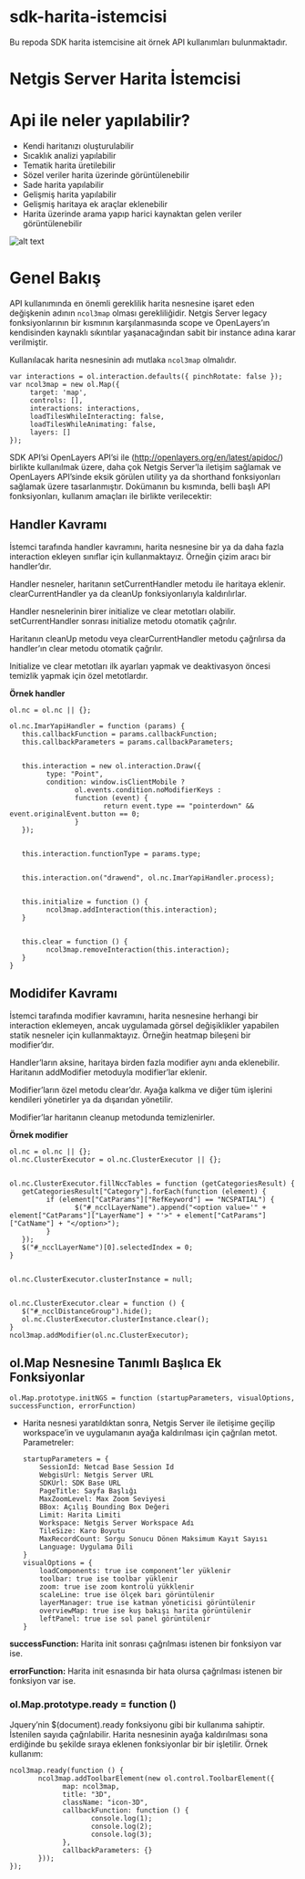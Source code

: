# sdk-harita-istemcisi
Bu repoda SDK harita istemcisine ait örnek API kullanımları bulunmaktadır.

# Netgis Server Harita İstemcisi

# Api ile neler yapılabilir?

- Kendi haritanızı oluşturulabilir
- Sıcaklık analizi yapılabilir
- Tematik harita üretilebilir
- Sözel veriler harita üzerinde görüntülenebilir
- Sade harita yapılabilir
- Gelişmiş harita yapılabilir
- Gelişmiş haritaya ek araçlar eklenebilir
- Harita üzerinde arama yapıp harici kaynaktan gelen veriler görüntülenebilir

![alt text](http://portal.netcad.com.tr/download/attachments/154894372/image2019-1-17%2011%3A50%3A47.png?version=1&modificationDate=1547715131263&api=v2)


# Genel Bakış

API kullanımında en önemli gereklilik harita nesnesine işaret eden değişkenin adının `ncol3map` olması gerekliliğidir. Netgis Server legacy fonksiyonlarının bir kısmının karşılanmasında scope ve OpenLayers’ın kendisinden kaynaklı sıkıntılar yaşanacağından sabit bir instance adına karar verilmiştir.

Kullanılacak harita nesnesinin adı mutlaka `ncol3map` olmalıdır.


  ```
var interactions = ol.interaction.defaults({ pinchRotate: false });
var ncol3map = new ol.Map({
       target: 'map',
       controls: [],
       interactions: interactions,
       loadTilesWhileInteracting: false,
       loadTilesWhileAnimating: false,
       layers: []
});  

 ```

SDK API’si OpenLayers API’si ile (http://openlayers.org/en/latest/apidoc/) birlikte kullanılmak üzere, daha çok Netgis Server’la iletişim sağlamak ve OpenLayers API’sinde eksik görülen utility ya da shorthand fonksiyonları sağlamak üzere tasarlanmıştır. Dokümanın bu kısmında, belli başlı API fonksiyonları, kullanım amaçları ile birlikte verilecektir:


## Handler Kavramı

İstemci tarafında handler kavramını, harita nesnesine bir ya da daha fazla interaction ekleyen sınıflar için kullanmaktayız. Örneğin çizim aracı bir handler’dır.

Handler nesneler, haritanın setCurrentHandler metodu ile haritaya eklenir. clearCurrentHandler ya da cleanUp fonksiyonlarıyla kaldırılırlar.

Handler nesnelerinin birer initialize ve clear metotları olabilir. setCurrentHandler sonrası initialize metodu otomatik çağrılır.

Haritanın cleanUp metodu veya clearCurrentHandler metodu çağrılırsa da handler’ın clear metodu otomatik çağrılır.

Initialize ve clear metotları ilk ayarları yapmak ve deaktivasyon öncesi temizlik yapmak için özel metotlardır.

**Örnek handler**
 
    ol.nc = ol.nc || {};
 
    ol.nc.ImarYapiHandler = function (params) {
       this.callbackFunction = params.callbackFunction;
       this.callbackParameters = params.callbackParameters;
 
 
       this.interaction = new ol.interaction.Draw({
             type: "Point",
             condition: window.isClientMobile ?
                    ol.events.condition.noModifierKeys :
                    function (event) {
                           return event.type == "pointerdown" && event.originalEvent.button == 0;
                    }
       });
 
 
       this.interaction.functionType = params.type;
 
 
       this.interaction.on("drawend", ol.nc.ImarYapiHandler.process);
 
 
       this.initialize = function () {
             ncol3map.addInteraction(this.interaction);
       }
 
 
       this.clear = function () {
             ncol3map.removeInteraction(this.interaction);
       }
    }


## Modidifer Kavramı

İstemci tarafında modifier kavramını, harita nesnesine herhangi bir interaction eklemeyen, ancak uygulamada görsel değişiklikler yapabilen statik nesneler için kullanmaktayız. Örneğin heatmap bileşeni bir modifier’dır.

Handler’ların aksine, haritaya birden fazla modifier aynı anda eklenebilir. Haritanın addModifier metoduyla modifier’lar eklenir.

Modifier’ların özel metodu clear’dır. Ayağa kalkma ve diğer tüm işlerini kendileri yönetirler ya da dışarıdan yönetilir.

Modifier’lar haritanın cleanup metodunda temizlenirler.

**Örnek modifier**

    ol.nc = ol.nc || {};
    ol.nc.ClusterExecutor = ol.nc.ClusterExecutor || {};
 
 
    ol.nc.ClusterExecutor.fillNccTables = function (getCategoriesResult) {
       getCategoriesResult["Category"].forEach(function (element) {
             if (element["CatParams"]["RefKeyword"] == "NCSPATIAL") {
                    $("#_ncclLayerName").append("<option value='" + element["CatParams"]["LayerName"] + "'>" + element["CatParams"]["CatName"] + "</option>");
             }
       });
       $("#_ncclLayerName")[0].selectedIndex = 0;
    }
 
 
    ol.nc.ClusterExecutor.clusterInstance = null;
 
 
    ol.nc.ClusterExecutor.clear = function () {
       $("#_ncclDistanceGroup").hide();
       ol.nc.ClusterExecutor.clusterInstance.clear();
    }
    ncol3map.addModifier(ol.nc.ClusterExecutor); 


## ol.Map Nesnesine Tanımlı Başlıca Ek Fonksiyonlar


    ol.Map.prototype.initNGS = function (startupParameters, visualOptions, successFunction, errorFunction)


- Harita nesnesi yaratıldıktan sonra, Netgis Server ile iletişime geçilip workspace’in ve uygulamanın ayağa kaldırılması için çağrılan metot. Parametreler:


      startupParameters = {
          SessionId: Netcad Base Session Id
          WebgisUrl: Netgis Server URL
          SDKUrl: SDK Base URL
          PageTitle: Sayfa Başlığı
          MaxZoomLevel: Max Zoom Seviyesi
          BBox: Açılış Bounding Box Değeri
          Limit: Harita Limiti
          Workspace: Netgis Server Workspace Adı
          TileSize: Karo Boyutu
          MaxRecordCount: Sorgu Sonucu Dönen Maksimum Kayıt Sayısı
          Language: Uygulama Dili
      }
      visualOptions = {
          loadComponents: true ise component’ler yüklenir
          toolbar: true ise toolbar yüklenir
          zoom: true ise zoom kontrolü yükklenir
          scaleLine: true ise ölçek barı görüntülenir
          layerManager: true ise katman yöneticisi görüntülenir
          overviewMap: true ise kuş bakışı harita görüntülenir
          leftPanel: true ise sol panel görüntülenir
      }

**successFunction:** Harita init sonrası çağrılması istenen bir fonksiyon var ise.

**errorFunction:** Harita init esnasında bir hata olursa çağrılması istenen bir fonksiyon var ise.

### ol.Map.prototype.ready = function ()

Jquery’nin $(document).ready fonksiyonu gibi bir kullanıma sahiptir. İstenilen sayıda çağrılabilir. Harita nesnesinin ayağa kaldırılması sona erdiğinde bu şekilde sıraya eklenen fonksiyonlar bir bir işletilir. Örnek kullanım:

```
ncol3map.ready(function () {
       ncol3map.addToolbarElement(new ol.control.ToolbarElement({
             map: ncol3map,
             title: "3D",
             className: "icon-3D",
             callbackFunction: function () {
                    console.log(1);
                    console.log(2);
                    console.log(3);
             },
             callbackParameters: {}
       }));
});

```